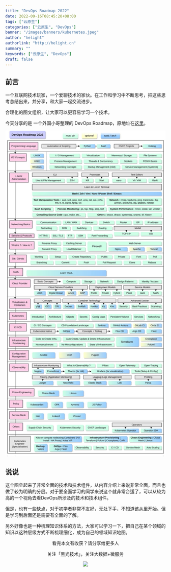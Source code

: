 ```yaml
---
title: "DevOps Roadmap 2022"
date: 2022-09-16T08:45:20+08:00
tags: ["云原生"]
categories: ["云原生", "DevOps"]
banner: "/images/banners/kubernetes.jpeg"
author: "helight"
authorlink: "http://helight.cn"
summary: ""
keywords: ["云原生", "DevOps"]
draft: false
---
```




## 前言

一个互联网技术玩家，一个爱聊技术的家伙。在工作和学习中不断思考，把这些思考总结出来，并分享，和大家一起交流进步。


合理化的图文组织，让大家可以更容易学习一个技术。

今天分享的是 一个外国小哥整理的 DevOps Roadmap，原地址在[这里](https://github.com/Vrashabh-Sontakke/Complete_DevOps_Roadmap_2022)。


![](imgs/devopsroadmap.jpeg)

## 说说
这个图垒起来了非常全面的技术和技术组件，从内容介绍上来说非常全面，而且也做了较为明确的分层。对于要全面学习的同学来说这个就非常合适了，可以从较为高的一个视角去看DevOps所涉及的技术和技术组件。

但是，也有一些缺点，对于初学者非常不友好，无处下手，不知道该从里开始。但是学习到后面还是需要有全面的了解。

另外好像也是一种梳理知识体系的方法，大家可以学习一下，把自己在某个领域的知识以这种层级方式不断梳理细化，成为自己的领域知识地图。

<center>
看完本文有收获？请分享给更多人

关注「黑光技术」，关注大数据+微服务

![](/images/qrcode_helight_tech.jpg)

</center>